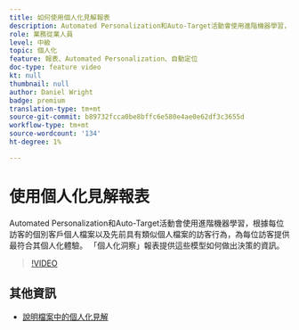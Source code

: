 ```yaml
---
title: 如何使用個人化見解報表
description: Automated Personalization和Auto-Target活動會使用進階機器學習，根據每位訪客的個別客戶個人檔案以及先前具有類似個人檔案的訪客行為，為每位訪客提供最符合其個人化體驗。 「個人化洞察」報表提供這些模型如何做出決策的資訊。
role: 業務從業人員
level: 中級
topic: 個人化
feature: 報表、Automated Personalization、自動定位
doc-type: feature video
kt: null
thumbnail: null
author: Daniel Wright
badge: premium
translation-type: tm+mt
source-git-commit: b89732fcca0be8bffc6e580e4ae0e62df3c3655d
workflow-type: tm+mt
source-wordcount: '134'
ht-degree: 1%

---
```



# 使用個人化見解報表

Automated Personalization和Auto-Target活動會使用進階機器學習，根據每位訪客的個別客戶個人檔案以及先前具有類似個人檔案的訪客行為，為每位訪客提供最符合其個人化體驗。 「個人化洞察」報表提供這些模型如何做出決策的資訊。

>[!VIDEO](https://video.tv.adobe.com/v/25601/?quality=12)

## 其他資訊

* [說明檔案中的個人化見解](https://docs.adobe.com/content/help/en/target/using/reports/insights/personalization-insights-reports.html)